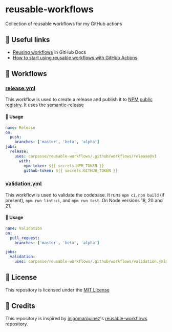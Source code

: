 # reusable-workflows
 Collection of reusable workflows for my GitHub actions

## 🔗 Useful links

- [Reusing workflows](https://docs.github.com/en/actions/using-workflows/reusing-workflows) in GitHub Docs
- [How to start using reusable workflows with GitHub Actions](https://github.blog/2022-02-10-using-reusable-workflows-github-actions/)
  
## 📁 Workflows

### [release.yml](.github/workflows/release.yml)
This workflow is used to create a release and publish it to [NPM public registry](https://www.npmjs.com/). It uses the [semantic-release](https://www.npmjs.com/package/semantic-release)

#### 📝 Usage

```yaml
name: Release
on:
  push:
    branches: ['master', 'beta', 'alpha']
jobs:
  release:
    uses: carpasse/reusable-workflows/.github/workflows/release@v1
      with:
        npm-token: ${{ secrets.NPM_TOKEN }}
        github-token: ${{ secrets.GITHUB_TOKEN }}
```

### [validation.yml](.github/workflows/validation.yml)
This workflow is used to validate the codebase. It runs `npm ci`, `npm build` (if present), `npm run lint:ci`, and `npm run test`. On Node versions 18, 20 and 21.

#### 📝 Usage

```yaml
name: Validation
on:
  pull_request:
    branches: ['master', 'beta', 'alpha']

jobs:
  validation:
    uses: carpasse/reusable-workflows/.github/workflows/validation.yml@v1
```

## 📄 License

This repository is licensed under the [MIT License](LICENSE)

## 🙏 Credits
This repository is inspired by [inigomarquinez](https://github.com/inigomarquinez)'s [reusable-workflows](https://github.com/inigomarquinez/reusable-workflows) repository.
